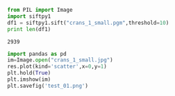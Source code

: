 
```python
from PIL import Image
import siftpy1
df1 = siftpy1.sift("crans_1_small.pgm",threshold=10)
print len(df1)
```

```text
2939
```


```python
import pandas as pd
im=Image.open("crans_1_small.jpg")
res.plot(kind='scatter',x=0,y=1)
plt.hold(True)
plt.imshow(im)
plt.savefig('test_01.png')
```







